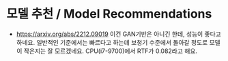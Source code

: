 # 모델 추천 / Model Recommendations

* https://arxiv.org/abs/2212.09019
  이건 GAN기반은 아니긴 한데, 성능이 좋다고 하네요. 일반적인 기준에서는 빠르다고 하는데 보청기 수준에서 돌아갈 정도로 모델이 작은지는 잘 모르겠네요. CPU(i7-9700)에서 RTF가 0.082라고 해요.

